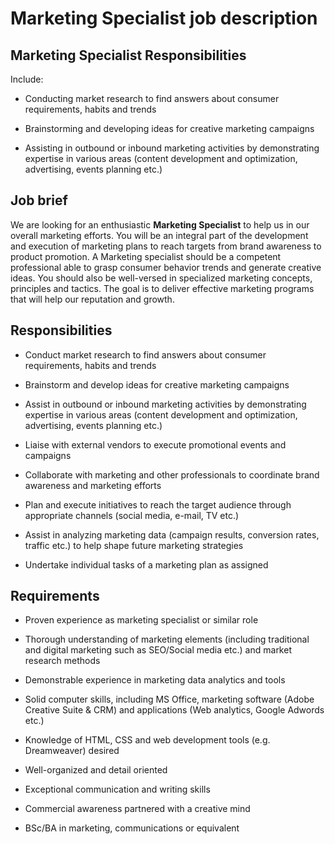 # Marketing Specialist job description


## Marketing Specialist Responsibilities

Include:

* Conducting market research to find answers about consumer requirements, habits and trends

* Brainstorming and developing ideas for creative marketing campaigns

* Assisting in outbound or inbound marketing activities by demonstrating expertise in various areas (content development and optimization, advertising, events planning etc.)


## Job brief

We are looking for an enthusiastic <b>Marketing Specialist</b> to help us in our overall marketing efforts. You will be an integral part of the development and execution of marketing plans to reach targets from brand awareness to product promotion.
A Marketing specialist should be a competent professional able to grasp consumer behavior trends and generate creative ideas. You should also be well-versed in specialized marketing concepts, principles and tactics.
The goal is to deliver effective marketing programs that will help our reputation and growth.


## Responsibilities

* Conduct market research to find answers about consumer requirements, habits and trends

* Brainstorm and develop ideas for creative marketing campaigns

* Assist in outbound or inbound marketing activities by demonstrating expertise in various areas (content development and optimization, advertising, events planning etc.)

* Liaise with external vendors to execute promotional events and campaigns

* Collaborate with marketing and other professionals to coordinate brand awareness and marketing efforts

* Plan and execute initiatives to reach the target audience through appropriate channels (social media, e-mail, TV etc.)

* Assist in analyzing marketing data (campaign results, conversion rates, traffic etc.) to help shape future marketing strategies

* Undertake individual tasks of a marketing plan as assigned


## Requirements

* Proven experience as marketing specialist or similar role

* Thorough understanding of marketing elements (including traditional and digital marketing such as SEO/Social media etc.) and market research methods

* Demonstrable experience in marketing data analytics and tools

* Solid computer skills, including MS Office, marketing software (Adobe Creative Suite &amp; CRM) and applications (Web analytics, Google Adwords etc.)

* Knowledge of HTML, CSS and web development tools (e.g. Dreamweaver) desired

* Well-organized and detail oriented

* Exceptional communication and writing skills

* Commercial awareness partnered with a creative mind

* BSc/BA in marketing, communications or equivalent
